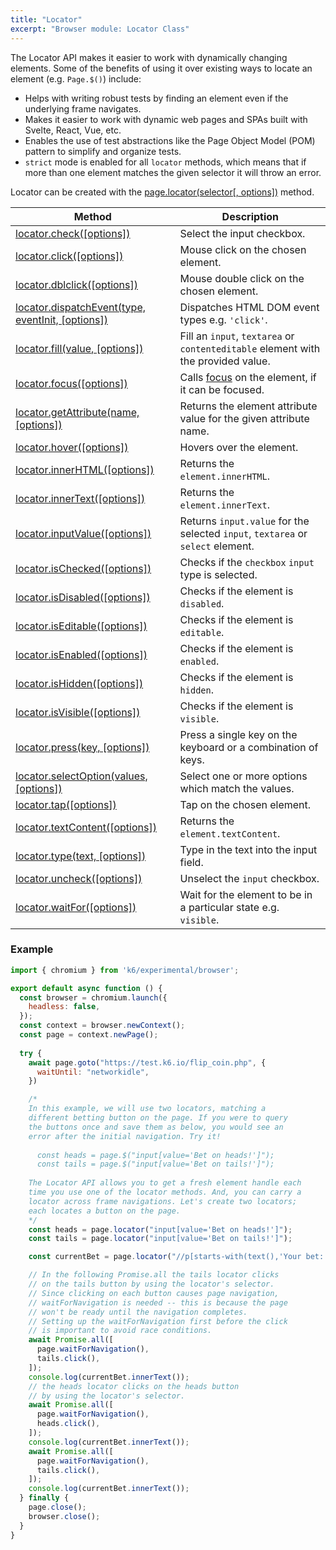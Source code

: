 ```yaml
---
title: "Locator"
excerpt: "Browser module: Locator Class"
---
```


The Locator API makes it easier to work with dynamically changing elements. Some of the benefits of using it over existing ways to locate an element (e.g. `Page.$()`) include:

- Helps with writing robust tests by finding an element even if the underlying frame navigates.
- Makes it easier to work with dynamic web pages and SPAs built with Svelte, React, Vue, etc.
- Enables the use of test abstractions like the Page Object Model (POM) pattern to simplify and organize tests.
- `strict` mode is enabled for all `locator` methods, which means that if more than one element matches the given selector it will throw an error.

Locator can be created with the [page.locator(selector[, options])](/javascript-api/k6-browser/api/page/#page-locator) method.

| Method                                                                                                        | Description                                                                                                                |
|---------------------------------------------------------------------------------------------------------------|----------------------------------------------------------------------------------------------------------------------------|
| [locator.check([options])](/javascript-api/k6-browser/api/locator/check) <BWIPT id="471"/>                       | Select the input checkbox.                                                                                                 |
| [locator.click([options])](/javascript-api/k6-browser/api/locator/click) <BWIPT id="471"/>                       | Mouse click on the chosen element.                                                                                        |
| [locator.dblclick([options])](/javascript-api/k6-browser/api/locator/dblclick) <BWIPT id="469"/>                 | Mouse double click on the chosen element.                                                                                 |
| [locator.dispatchEvent(type, eventInit, [options])](/javascript-api/k6-browser/api/locator/dispatchevent)        | Dispatches HTML DOM event types e.g. `'click'`.                                                                              |
| [locator.fill(value, [options])](/javascript-api/k6-browser/api/locator/fill)                                    | Fill an `input`, `textarea` or `contenteditable` element with the provided value.                                          |
| [locator.focus([options])](/javascript-api/k6-browser/api/locator/focus)                                         | Calls [focus](https://developer.mozilla.org/en-US/docs/Web/API/HTMLElement/focus) on the element, if it can be focused. |
| [locator.getAttribute(name, [options])](/javascript-api/k6-browser/api/locator/getattribute)                     | Returns the element attribute value for the given attribute name.                                                          |
| [locator.hover([options])](/javascript-api/k6-browser/api/locator/hover) <BWIPT id="471"/>                       | Hovers over the element.                                                                                                   |
| [locator.innerHTML([options])](/javascript-api/k6-browser/api/locator/innerhtml)                                 | Returns the `element.innerHTML`.                                                                                           |
| [locator.innerText([options])](/javascript-api/k6-browser/api/locator/innertext)                                 | Returns the `element.innerText`.                                                                                           |
| [locator.inputValue([options])](/javascript-api/k6-browser/api/locator/inputvalue)                               | Returns `input.value` for the selected `input`, `textarea` or `select` element.                                            |
| [locator.isChecked([options])](/javascript-api/k6-browser/api/locator/ischecked)                                 | Checks if the `checkbox` `input` type is selected.                                                                         |
| [locator.isDisabled([options])](/javascript-api/k6-browser/api/locator/isdisabled)                               | Checks if the element is `disabled`.                                                                                       |
| [locator.isEditable([options])](/javascript-api/k6-browser/api/locator/iseditable)                               | Checks if the element is `editable`.                                                                                       |
| [locator.isEnabled([options])](/javascript-api/k6-browser/api/locator/isenabled)                                 | Checks if the element is `enabled`.                                                                                        |
| [locator.isHidden([options])](/javascript-api/k6-browser/api/locator/ishidden)                                   | Checks if the element is `hidden`.                                                                                         |
| [locator.isVisible([options])](/javascript-api/k6-browser/api/locator/isvisible)                                 | Checks if the element is `visible`.                                                                                        |
| [locator.press(key, [options])](/javascript-api/k6-browser/api/locator/press)                                    | Press a single key on the keyboard or a combination of keys.                                                               |
| [locator.selectOption(values, [options])](/javascript-api/k6-browser/api/locator/selectoption) <BWIPT id="470"/> | Select one or more options which match the values.                                                                         |
| [locator.tap([options])](/javascript-api/k6-browser/api/locator/tap) <BWIPT id="471"/>                           | Tap on the chosen element.                                                                                                |
| [locator.textContent([options])](/javascript-api/k6-browser/api/locator/textcontent)                             | Returns the `element.textContent`.                                                                                         |
| [locator.type(text, [options])](/javascript-api/k6-browser/api/locator/type)                                     | Type in the text into the input field.                                                                                     |
| [locator.uncheck([options])](/javascript-api/k6-browser/api/locator/uncheck) <BWIPT id="471"/>                   | Unselect the `input` checkbox.                                                                                             |
| [locator.waitFor([options])](/javascript-api/k6-browser/api/locator/waitfor) <BWIPT id="472"/>                   | Wait for the element to be in a particular state e.g. `visible`.                                                           |

### Example

<CodeGroup labels={[]}>

```javascript
import { chromium } from 'k6/experimental/browser';

export default async function () {
  const browser = chromium.launch({
    headless: false,
  });
  const context = browser.newContext();
  const page = context.newPage();
  
  try {
    await page.goto("https://test.k6.io/flip_coin.php", {
      waitUntil: "networkidle",
    })

    /*
    In this example, we will use two locators, matching a
    different betting button on the page. If you were to query
    the buttons once and save them as below, you would see an
    error after the initial navigation. Try it!
  
      const heads = page.$("input[value='Bet on heads!']");
      const tails = page.$("input[value='Bet on tails!']");
  
    The Locator API allows you to get a fresh element handle each
    time you use one of the locator methods. And, you can carry a
    locator across frame navigations. Let's create two locators;
    each locates a button on the page.
    */
    const heads = page.locator("input[value='Bet on heads!']");
    const tails = page.locator("input[value='Bet on tails!']");

    const currentBet = page.locator("//p[starts-with(text(),'Your bet: ')]");

    // In the following Promise.all the tails locator clicks
    // on the tails button by using the locator's selector.
    // Since clicking on each button causes page navigation,
    // waitForNavigation is needed -- this is because the page
    // won't be ready until the navigation completes.
    // Setting up the waitForNavigation first before the click
    // is important to avoid race conditions.
    await Promise.all([
      page.waitForNavigation(),
      tails.click(),
    ]);
    console.log(currentBet.innerText());
    // the heads locator clicks on the heads button
    // by using the locator's selector.
    await Promise.all([
      page.waitForNavigation(),
      heads.click(),
    ]);
    console.log(currentBet.innerText());
    await Promise.all([
      page.waitForNavigation(),
      tails.click(),
    ]);
    console.log(currentBet.innerText());
  } finally {
    page.close();
    browser.close();
  }
}
```

</CodeGroup>
